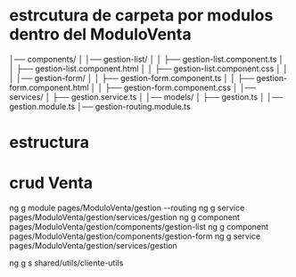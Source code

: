 # estrcutura de carpeta por modulos dentro del ModuloVenta
│── components/
│   │── gestion-list/
│   │   ├── gestion-list.component.ts
│   │   ├── gestion-list.component.html
│   │   ├── gestion-list.component.css
│   │
│   │── gestion-form/
│   │   ├── gestion-form.component.ts
│   │   ├── gestion-form.component.html
│   │   ├── gestion-form.component.css
│
│── services/
│   ├── gestion.service.ts
│
│── models/
│   ├── gestion.ts
│
│── gestion.module.ts
│── gestion-routing.module.ts
# estructura 


# crud Venta
ng g module pages/ModuloVenta/gestion --routing
ng g service pages/ModuloVenta/gestion/services/gestion
ng g component pages/ModuloVenta/gestion/components/gestion-list
ng g component pages/ModuloVenta/gestion/components/gestion-form
ng g service pages/ModuloVenta/gestion/services/gestion

ng g s shared/utils/cliente-utils